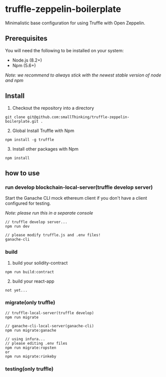 # truffle-zeppelin-boilerplate

Minimalistic base configuration for using Truffle with Open Zeppelin.

## Prerequisites

You will need the following to be installed on your system:

- Node.js (8.2+)
- Npm (5.6+)

_Note: we recommend to always stick with the newest stable version of node and npm_

## Install

1. Checkout the repository into a directory

```
git clone git@github.com:smallThinking/truffle-zeppelin-boilerplate.git .
```

2. Global Install Truffle with Npm

```
npm install -g truffle
```

3. Install other packages with Npm

```
npm install
```

## how to use

### run develop blockchain-local-server(truffle develop server)

Start the Ganache CLI mock ethereum client if you don't have a client configured for testing.

_Note: please run this in a separate console_

```
// truffle develop server...
npm run dev

// please modify truffle.js and .env files!
ganache-cli
```

### build

1. build your solidity-contract

```
npm run build:contract
```

2. build your react-app

```
not yet...
```

### migrate(only truffle)

```
// truffle-local-server(truffle develop)
npm run migrate

// ganache-cli-local-server(ganache-cli)
npm run migrate:ganache

// using infura...
// please editing .env files
npm run migrate:ropsten
or
npm run migrate:rinkeby
```

### testing(only truffle)
